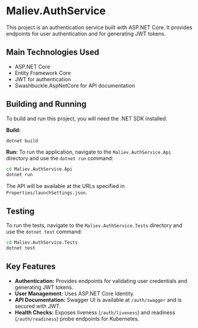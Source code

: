 # Maliev.AuthService

This project is an authentication service built with ASP.NET Core. It provides endpoints for user authentication and for generating JWT tokens.

## Main Technologies Used
- ASP.NET Core
- Entity Framework Core
- JWT for authentication
- Swashbuckle.AspNetCore for API documentation

## Building and Running

To build and run this project, you will need the .NET SDK installed.

**Build:**
```bash
dotnet build
```

**Run:**
To run the application, navigate to the `Maliev.AuthService.Api` directory and use the `dotnet run` command:
```bash
cd Maliev.AuthService.Api
dotnet run
```
The API will be available at the URLs specified in `Properties/launchSettings.json`.

## Testing

To run the tests, navigate to the `Maliev.AuthService.Tests` directory and use the `dotnet test` command:
```bash
cd Maliev.AuthService.Tests
dotnet test
```

## Key Features

- **Authentication:** Provides endpoints for validating user credentials and generating JWT tokens.
- **User Management:** Uses ASP.NET Core Identity.
- **API Documentation:** Swagger UI is available at `/auth/swagger` and is secured with JWT.
- **Health Checks:** Exposes liveness (`/auth/liveness`) and readiness (`/auth/readiness`) probe endpoints for Kubernetes.